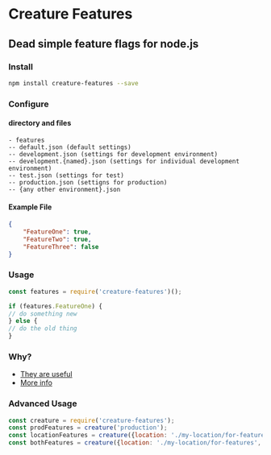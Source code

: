 # Creature Features
## Dead simple feature flags for node.js
### Install
```bash
npm install creature-features --save
```
### Configure
#### directory and files
```
- features
-- default.json (default settings)
-- development.json (settings for development environment)
-- development.{named}.json (settings for individual development environment)
-- test.json (settings for test)
-- production.json (settigns for production) 
-- {any other environment}.json
```
#### Example File
```json
{
	"FeatureOne": true,
	"FeatureTwo": true,
	"FeatureThree": false
}
```

### Usage
```javascript
const features = require('creature-features')();

if (features.FeatureOne) {
// do something new
} else {
// do the old thing
}
```
### Why?
* [They are useful](http://code.flickr.net/2009/12/02/flipping-out/)
* [More info](http://featureflags.io/)

### Advanced Usage
```javascript
const creature = require('creature-features');
const prodFeatures = creature('production');
const locationFeatures = creature({location: './my-location/for-features'});
const bothFeatures = creature({location: './my-location/for-features', env: 'staging'});

```
